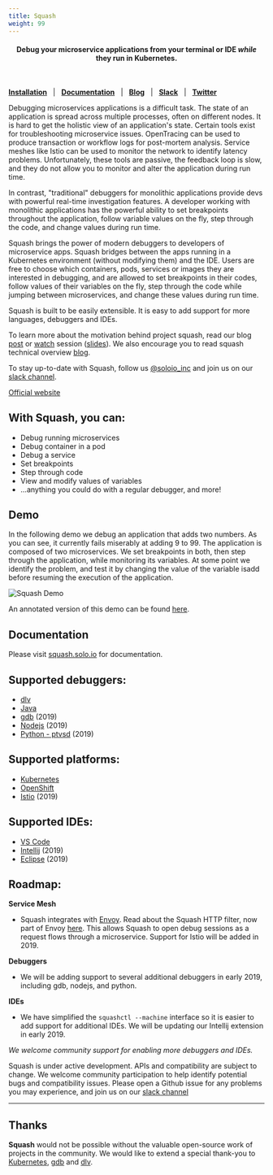 ```yaml
---
title: Squash
weight: 99
---
```


<h4 align="center">Debug your microservice applications from your terminal or IDE <i>while</i> they run in Kubernetes.</h4>
<BR>

[**Installation**](https://squash.solo.io/overview/quick_start/) &nbsp; |
&nbsp; [**Documentation**](https://squash.solo.io) &nbsp; |
&nbsp; [**Blog**](https://medium.com/solo-io/squash-microservices-debugger-5023e27533de) &nbsp; |
&nbsp; [**Slack**](https://slack.solo.io) &nbsp; |
&nbsp; [**Twitter**](https://twitter.com/soloio_inc)


Debugging microservices applications is a difficult task. The state of an application is spread across multiple processes, often on different nodes. It is hard to get the holistic view of an application's state. Certain tools exist for troubleshooting microservice issues. OpenTracing can be used to produce transaction or workflow logs for post-mortem analysis. Service meshes like Istio can be used to monitor the network to identify latency problems. Unfortunately, these tools are passive, the feedback loop is slow, and they do not allow you to monitor and alter the application during run time.

In contrast, "traditional" debuggers for monolithic applications provide devs with powerful real-time investigation features. A developer working with monolithic applications has the powerful ability to set breakpoints throughout the application, follow variable values on the fly, step through the code, and change values during run time.

Squash brings the power of modern debuggers to developers of microservice apps. Squash bridges between the apps running in a Kubernetes environment (without modifying them) and the IDE. Users are free to choose which containers, pods, services or images they are interested in debugging, and are allowed to set breakpoints in their codes, follow values of their variables on the fly, step through the code while jumping between microservices, and change these values during run time.

Squash is built to be easily extensible. It is easy to add support for more languages, debuggers and IDEs.


To learn more about the motivation behind project squash, read our blog [post](https://medium.com/solo-io/squash-microservices-debugger-5023e27533de) or [watch](https://www.infoq.com/presentations/squash-microservices-container) session ([slides](https://www.slideshare.net/IditLevine/debugging-microservices-qcon-2017)). We also encourage you to read squash technical overview [blog](https://medium.com/solo-io/technical-introduction-to-squash-399e0c0c54b).

To stay up-to-date with Squash, follow us [@soloio_inc](https://twitter.com/soloio_inc) and join us on our [slack channel](http://slack.solo.io).

[Official website](https://squash.solo.io)


## With Squash, you can:
* Debug running microservices
* Debug container in a pod
* Debug a service
* Set breakpoints
* Step through code
* View and modify values of variables
* ...anything you could do with a regular debugger, and more!


## Demo

In the following demo we debug an application that adds two numbers. As you can see, it currently fails miserably at adding 9 to 99. The application is composed of two microservices. We  set breakpoints in both, then step through the application, while monitoring its variables. At some point we identify the problem, and test it by changing the value of the variable isadd before resuming the execution of the application.

<img src="images/squash-demo-2.gif" alt="Squash Demo" />

An annotated version of this demo can be found [here](https://youtu.be/5aNPfwVvLvA).


## Documentation

Please visit [squash.solo.io](https://squash.solo.io) for documentation.

## Supported debuggers:
 - [dlv](https://github.com/derekparker/delve)
 - [Java](http://docs.oracle.com/javase/7/docs/technotes/guides/jpda/jdwp-spec.html)
 - [gdb](https://www.gnu.org/software/gdb/) (2019)
 - [Nodejs](https://nodejs.org/api/debugger.html) (2019)
 - [Python - ptvsd](https://code.visualstudio.com/docs/python/debugging) (2019)
 
## Supported platforms:
 - [Kubernetes](docs/platforms/kubernetes.md)
 - [OpenShift](https://www.openshift.com/)
 - [Istio](docs/platforms/istio.md) (2019)
 
## Supported IDEs:
 - [VS Code](https://github.com/solo-io/squash/tree/master/editor/vscode)
 - [Intellij](https://github.com/solo-io/squash-intellij) (2019)
 - [Eclipse](https://eclipse.org/ide/) (2019)

## Roadmap:
**Service Mesh**
  - Squash integrates with [Envoy](https://www.envoyproxy.io). Read about the Squash HTTP filter, now part of Envoy [here](https://www.envoyproxy.io/docs/envoy/latest/configuration/http_filters/squash_filter.html). This allows Squash to open debug sessions as a request flows through a microservice. Support for Istio will be added in 2019.

**Debuggers**
 - We will be adding support to several additional debuggers in early 2019, including gdb, nodejs, and python.

**IDEs**
  - We have simplified the `squashctl --machine` interface so it is easier to add support for additional IDEs. We will be updating our Intellij extension in early 2019.

*We welcome community support for enabling more debuggers and IDEs.*

Squash is under active development. APIs and compatibility are subject to change. We welcome community participation to help identify potential bugs and compatibility issues. Please open a Github issue for any problems you may experience, and join us on our [slack channel](http://slack.solo.io)

---

## Thanks

**Squash** would not be possible without the valuable open-source work of projects in the community. We would like to extend a special thank-you to [Kubernetes](https://kubernetes.io), [gdb](https://www.gnu.org/software/gdb/) and [dlv](https://github.com/derekparker/delve).
